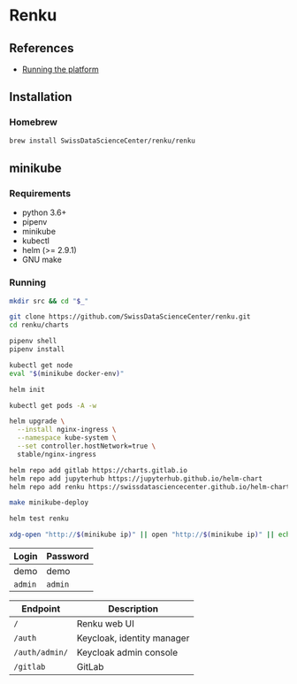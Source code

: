 # Renku

## References

- [Running the platform](https://renku.readthedocs.io/en/latest/developer/setup.html)

## Installation

### Homebrew

```sh
brew install SwissDataScienceCenter/renku/renku
```

## minikube

### Requirements

- python 3.6+
- pipenv
- minikube
- kubectl
- helm (>= 2.9.1)
- GNU make

### Running

```sh
mkdir src && cd "$_"

git clone https://github.com/SwissDataScienceCenter/renku.git
cd renku/charts
```

```sh
pipenv shell
pipenv install
```

```sh
kubectl get node
eval "$(minikube docker-env)"
```

```sh
helm init
```

```sh
kubectl get pods -A -w
```

```sh
helm upgrade \
  --install nginx-ingress \
  --namespace kube-system \
  --set controller.hostNetwork=true \
  stable/nginx-ingress
```

```sh
helm repo add gitlab https://charts.gitlab.io
helm repo add jupyterhub https://jupyterhub.github.io/helm-chart
helm repo add renku https://swissdatasciencecenter.github.io/helm-charts
```

```sh
make minikube-deploy
```

```sh
helm test renku
```

```sh
xdg-open "http://$(minikube ip)" || open "http://$(minikube ip)" || echo -e "[INFO]\thttp://$(minikube ip)"
```

| Login   | Password |
| ------- | -------- |
| demo    | demo     |
| `admin` | `admin`  |

| Endpoint       | Description                |
| -------------- | -------------------------- |
| `/`            | Renku web UI               |
| `/auth`        | Keycloak, identity manager |
| `/auth/admin/` | Keycloak admin console     |
| `/gitlab`      | GitLab                     |
